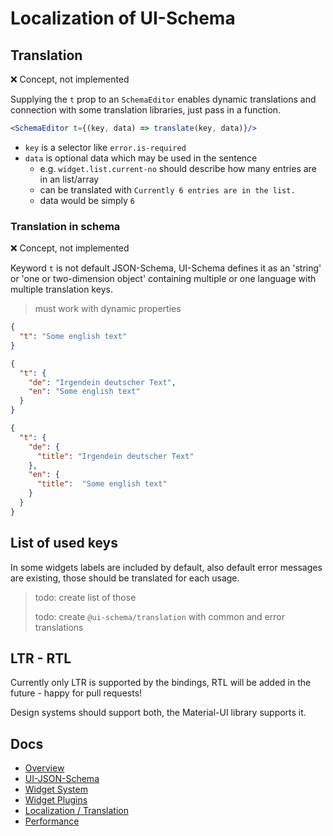 # Localization of UI-Schema

## Translation

❌ Concept, not implemented

Supplying the `t` prop to an `SchemaEditor` enables dynamic translations and connection with some translation libraries, just pass in a function.

```jsx harmony
<SchemaEditor t={(key, data) => translate(key, data)}/>
``` 

- `key` is a selector like `error.is-required`
- `data` is optional data which may be used in the sentence
    - e.g. `widget.list.current-no` should describe how many entries are in an list/array 
    - can be translated with `Currently 6 entries are in the list.`
    - data would be simply `6`

### Translation in schema

❌ Concept, not implemented

Keyword `t` is not default JSON-Schema, UI-Schema defines it as an 'string' or 'one or two-dimension object' containing multiple or one language with multiple translation keys.

> must work with dynamic properties

```json
{
  "t": "Some english text"
}
```

```json
{
  "t": {
    "de": "Irgendein deutscher Text",
    "en": "Some english text"
  }
}
```

```json
{
  "t": {
    "de": {
      "title": "Irgendein deutscher Text"
    },
    "en": {
      "title":  "Some english text"
    }
  }
}
```

## List of used keys

In some widgets labels are included by default, also default error messages are existing, those should be translated for each usage.

> todo: create list of those
>
> todo: create `@ui-schema/translation` with common and error translations

## LTR - RTL

Currently only LTR is supported by the bindings, RTL will be added in the future - happy for pull requests!

Design systems should support both, the Material-UI library supports it.

## Docs

- [Overview](../../README.md)
- [UI-JSON-Schema](./Schema.md)
- [Widget System](./Widgets.md)
- [Widget Plugins](./WidgetPlugins.md)
- [Localization / Translation](./Localization.md)
- [Performance](./Performance.md)
